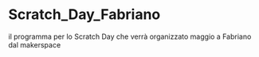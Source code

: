 # Scratch_Day_Fabriano
il programma per lo Scratch Day che verrà organizzato maggio a Fabriano dal makerspace
